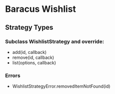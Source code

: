 # Baracus Wishlist

## Strategy Types

### Subclass WishlistStrategy and override:
- add(id, callback)
- remove(id, callback)
- list(options, callback)

### Errors
- WishlistStrategyError.removedItemNotFound(id)
